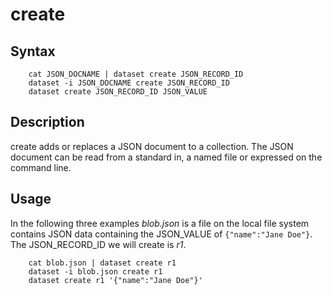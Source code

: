 
# create

## Syntax

```
    cat JSON_DOCNAME | dataset create JSON_RECORD_ID
    dataset -i JSON_DOCNAME create JSON_RECORD_ID
    dataset create JSON_RECORD_ID JSON_VALUE
```

## Description

create adds or replaces a JSON document to a collection. The JSON document can be read from a 
standard in, a named file or expressed on the command line.

## Usage

In the following three examples *blob.json* is a file on the local file system
contains JSON data containing the JSON_VALUE of `{"name":"Jane Doe"}`.  The JSON_RECORD_ID we will 
create is _r1_. 

```shell
    cat blob.json | dataset create r1
    dataset -i blob.json create r1
    dataset create r1 '{"name":"Jane Doe"}'
```

